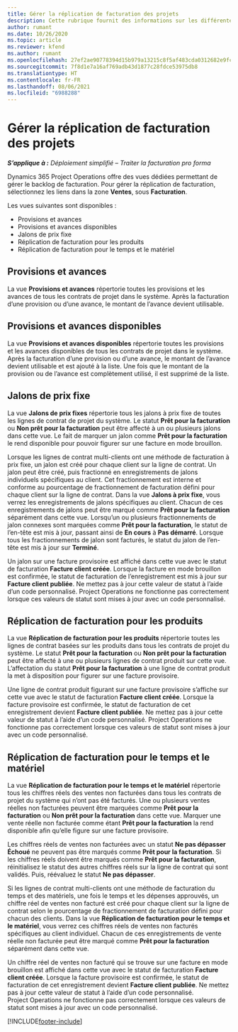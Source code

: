 ```yaml
---
title: Gérer la réplication de facturation des projets
description: Cette rubrique fournit des informations sur les différentes vues disponibles pour être utilisées lors de la gestion de la réplication de facturation sur les projets.
author: rumant
ms.date: 10/26/2020
ms.topic: article
ms.reviewer: kfend
ms.author: rumant
ms.openlocfilehash: 27ef2ae90778394d15b979a13215c8f5af483cda0312682e9fc7256b8282b999
ms.sourcegitcommit: 7f8d1e7a16af769adb43d1877c28fdce53975db8
ms.translationtype: HT
ms.contentlocale: fr-FR
ms.lasthandoff: 08/06/2021
ms.locfileid: "6988288"
---
```

# <a name="manage-project-billing-backlog"></a>Gérer la réplication de facturation des projets 

_**S’applique à :** Déploiement simplifié – Traiter la facturation pro forma_

Dynamics 365 Project Operations offre des vues dédiées permettant de gérer le backlog de facturation. Pour gérer la réplication de facturation, sélectionnez les liens dans la zone **Ventes**, sous **Facturation**. 

Les vues suivantes sont disponibles :

- Provisions et avances
- Provisions et avances disponibles
- Jalons de prix fixe
- Réplication de facturation pour les produits
- Réplication de facturation pour le temps et le matériel

## <a name="retainers-and-advances"></a>Provisions et avances

La vue **Provisions et avances** répertorie toutes les provisions et les avances de tous les contrats de projet dans le système. Après la facturation d’une provision ou d’une avance, le montant de l’avance devient utilisable.

## <a name="available-retainers-and-advances"></a>Provisions et avances disponibles

La vue **Provisions et avances disponibles** répertorie toutes les provisions et les avances disponibles de tous les contrats de projet dans le système. Après la facturation d’une provision ou d’une avance, le montant de l’avance devient utilisable et est ajouté à la liste. Une fois que le montant de la provision ou de l’avance est complètement utilisé, il est supprimé de la liste.

## <a name="fixed-price-milestones"></a>Jalons de prix fixe

La vue **Jalons de prix fixes** répertorie tous les jalons à prix fixe de toutes les lignes de contrat de projet du système. Le statut **Prêt pour la facturation** ou **Non prêt pour la facturation** peut être affecté à un ou plusieurs jalons dans cette vue. Le fait de marquer un jalon comme **Prêt pour la facturation** le rend disponible pour pouvoir figurer sur une facture en mode brouillon.

Lorsque les lignes de contrat multi-clients ont une méthode de facturation à prix fixe, un jalon est créé pour chaque client sur la ligne de contrat. Un jalon peut être créé, puis fractionné en enregistrements de jalons individuels spécifiques au client. Cet fractionnement est interne et conforme au pourcentage de fractionnement de facturation défini pour chaque client sur la ligne de contrat. Dans la vue **Jalons à prix fixe**, vous verrez les enregistrements de jalons spécifiques au client. Chacun de ces enregistrements de jalons peut être marqué comme **Prêt pour la facturation** séparément dans cette vue. Lorsqu’un ou plusieurs fractionnements de jalon connexes sont marquées comme **Prêt pour la facturation**, le statut de l’en-tête est mis à jour, passant ainsi de **En cours** à **Pas démarré**. Lorsque tous les fractionnements de jalon sont facturés, le statut du jalon de l’en-tête est mis à jour sur **Terminé**.

Un jalon sur une facture provisoire est affiché dans cette vue avec le statut de facturation **Facture client créée**. Lorsque la facture en mode brouillon est confirmée, le statut de facturation de l’enregistrement est mis à jour sur **Facture client publiée**. Ne mettez pas à jour cette valeur de statut à l’aide d’un code personnalisé. Project Operations ne fonctionne pas correctement lorsque ces valeurs de statut sont mises à jour avec un code personnalisé.

## <a name="product-billing-backlog"></a>Réplication de facturation pour les produits

La vue **Réplication de facturation pour les produits** répertorie toutes les lignes de contrat basées sur les produits dans tous les contrats de projet du système. Le statut **Prêt pour la facturation** ou **Non prêt pour la facturation** peut être affecté à une ou plusieurs lignes de contrat produit sur cette vue. L’affectation du statut **Prêt pour la facturation** à une ligne de contrat produit la met à disposition pour figurer sur une facture provisoire.

Une ligne de contrat produit figurant sur une facture provisoire s’affiche sur cette vue avec le statut de facturation **Facture client créée**. Lorsque la facture provisoire est confirmée, le statut de facturation de cet enregistrement devient **Facture client publiée**. Ne mettez pas à jour cette valeur de statut à l’aide d’un code personnalisé. Project Operations ne fonctionne pas correctement lorsque ces valeurs de statut sont mises à jour avec un code personnalisé.

## <a name="time-and-material-billing-backlog"></a>Réplication de facturation pour le temps et le matériel

La vue **Réplication de facturation pour le temps et le matériel** répertorie tous les chiffres réels des ventes non facturées dans tous les contrats de projet du système qui n’ont pas été facturés. Une ou plusieurs ventes réelles non facturées peuvent être marquées comme **Prêt pour la facturation** ou **Non prêt pour la facturation** dans cette vue. Marquer une vente réelle non facturée comme étant **Prêt pour la facturation** la rend disponible afin qu’elle figure sur une facture provisoire.

Les chiffres réels de ventes non facturées avec un statut **Ne pas dépasser** **Échoué** ne peuvent pas être marqués comme **Prêt pour la facturation**. Si les chiffres réels doivent être marqués comme **Prêt pour la facturation**, réinitialisez le statut des autres chiffres réels sur la ligne de contrat qui sont validés. Puis, réévaluez le statut **Ne pas dépasser**.

Si les lignes de contrat multi-clients ont une méthode de facturation du temps et des matériels, une fois le temps et les dépenses approuvés, un chiffre réel de ventes non facturé est créé pour chaque client sur la ligne de contrat selon le pourcentage de fractionnement de facturation défini pour chacun des clients. Dans la vue **Réplication de facturation pour le temps et le matériel**, vous verrez ces chiffres réels de ventes non facturés spécifiques au client individuel. Chacun de ces enregistrements de vente réelle non facturée peut être marqué comme **Prêt pour la facturation** séparément dans cette vue.

Un chiffre réel de ventes non facturé qui se trouve sur une facture en mode brouillon est affiché dans cette vue avec le statut de facturation **Facture client créée**. Lorsque la facture provisoire est confirmée, le statut de facturation de cet enregistrement devient **Facture client publiée**. Ne mettez pas à jour cette valeur de statut à l’aide d’un code personnalisé. Project Operations ne fonctionne pas correctement lorsque ces valeurs de statut sont mises à jour avec un code personnalisé.


[!INCLUDE[footer-include](../../includes/footer-banner.md)]
